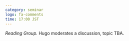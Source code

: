 ```yaml
---
category: seminar
logo: fa-comments
time: 17:00 JST
---
```


*Reading Group.* Hugo moderates a discussion, topic TBA.



